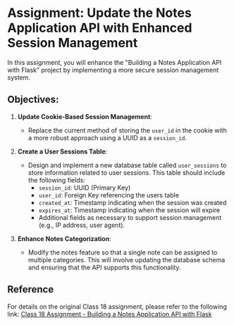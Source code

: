 # Assignment: Update the Notes Application API with Enhanced Session Management

In this assignment, you will enhance the "Building a Notes Application API with Flask" project by implementing a more secure session management system. 

## Objectives:
1. **Update Cookie-Based Session Management**:
   - Replace the current method of storing the `user_id` in the cookie with a more robust approach using a UUID as a `session_id`.
   
2. **Create a User Sessions Table**:
   - Design and implement a new database table called `user_sessions` to store information related to user sessions. This table should include the following fields:
     - `session_id`: UUID (Primary Key)
     - `user_id`: Foreign Key referencing the users table
     - `created_at`: Timestamp indicating when the session was created
     - `expires_at`: Timestamp indicating when the session will expire
     - Additional fields as necessary to support session management (e.g., IP address, user agent).

3. **Enhance Notes Categorization**:
   - Modify the notes feature so that a single note can be assigned to multiple categories. This will involve updating the database schema and ensuring that the API supports this functionality.

## Reference
For details on the original Class 18 assignment, please refer to the following link: [Class 18 Assignment - Building a Notes Application API with Flask](https://github.com/mdanish0320/teaching-class/blob/master/JP-BE-PY-batch-2/class_18/assignment.md#assignment-building-a-notes-application-api-with-flask)
